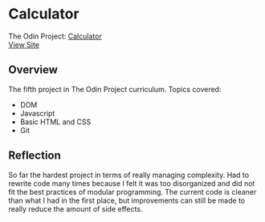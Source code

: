 # Calculator
The Odin Project: [Calculator](https://www.theodinproject.com/lessons/foundations-calculator)\
[View Site](https://liuhenry1.github.io/odin-calculator/)


## Overview
The fifth project in The Odin Project curriculum. Topics covered: 
<ul>
    <li>DOM</li>
    <li>Javascript</li>
    <li>Basic HTML and CSS</li>
    <li>Git</li>
</ul>

## Reflection
So far the hardest project in terms of really managing complexity. 
Had to rewrite code many times because I felt it was too disorganized
and did not fit the best practices of modular programming. The current code
is cleaner than what I had in the first place, but improvements can still be made
to really reduce the amount of side effects. 
